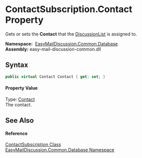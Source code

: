 ContactSubscription.Contact Property
====================================
Gets or sets the **Contact** that the [DiscussionList][1] is assigned to.

  **Namespace:**  [EasyMailDiscussion.Common.Database][2]  
  **Assembly:** easy-mail-discussion-common.dll

Syntax
------

```csharp
public virtual Contact Contact { get; set; }
```

#### Property Value
Type: [Contact][3]  
 The contact. 

See Also
--------

#### Reference
[ContactSubscription Class][4]  
[EasyMailDiscussion.Common.Database Namespace][2]  

[1]: DiscussionList.md
[2]: ../README.md
[3]: ../Contact/README.md
[4]: README.md